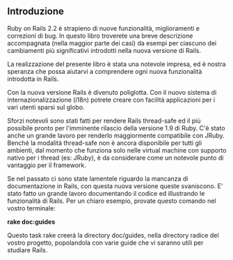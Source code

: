 ## Introduzione

Ruby on Rails 2.2 è strapieno di nuove funzionalità, miglioramenti e correzioni di bug. In questo libro troverete una breve descrizione accompagnata (nella maggior parte dei casi) da esempi per ciascuno dei cambiamenti più significativi introdotti nella nuova versione di Rails.

La realizzazione del presente libro è stata una notevole impresa, ed è nostra speranza che possa aiutarvi a comprendere ogni nuova funzionalità introdotta in Rails.

Con la nuova versione Rails è divenuto poliglotta. Con il nuovo sistema di internazionalizzazione (i18n) potrete creare con facilità applicazioni per i vari utenti sparsi sul globo.

Sforzi notevoli sono stati fatti per rendere Rails thread-safe ed il più possibile pronto per l'imminente rilascio della versione 1.9 di Ruby. C'è stato anche un grande lavoro per renderlo maggiormente compatibile con JRuby. Benché la modalità thread-safe non è ancora disponibile per tutti gli ambienti, dal momento che funziona solo nelle virtual machine con supporto nativo per i thread (es: JRuby), è da considerare come un notevole punto di vantaggio per il framework.

Se nel passato ci sono state lamentele riguardo la mancanza di documentazione in Rails, con questa nuova versione queste svaniscono. E' stato fatto un grande lavoro documentando il codice ed illustrando le funzionalità di Rails. Per un chiaro esempio, provate questo comando nel vostro terminale:

**rake doc:guides**

Questo task rake creerà la directory doc/guides, nella directory radice del vostro progetto, popolandola con varie guide che vi saranno utili per studiare Rails.
